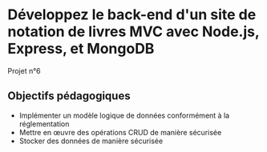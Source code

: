 # Développez le back-end d'un site de notation de livres MVC avec Node.js, Express, et MongoDB

Projet n°6

## Objectifs pédagogiques

- Implémenter un modèle logique de données conformément à la réglementation
- Mettre en œuvre des opérations CRUD de manière sécurisée
- Stocker des données de manière sécurisée
